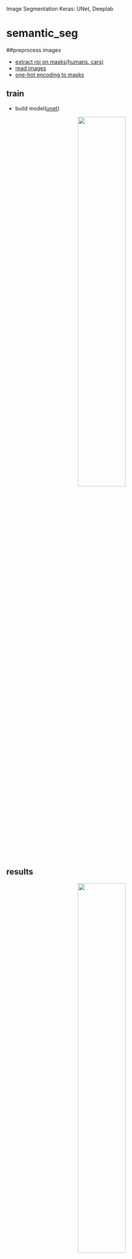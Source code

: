 Image Segmentation Keras: UNet, Deeplab
# semantic_seg

##preprocess images
- [extract roi on masks(humans, cars)](https://github.com/nihattolga/semantic_seg/blob/a61dac2f9250062a46ebdcc59241c8895c1aad1c/utils.py#L19)
- [read images](https://github.com/nihattolga/semantic_seg/blob/a61dac2f9250062a46ebdcc59241c8895c1aad1c/utils.py#L47)
- [one-hot encoding to masks](https://github.com/nihattolga/semantic_seg/blob/a61dac2f9250062a46ebdcc59241c8895c1aad1c/utils.py#L73)

## train
- build model([unet](https://github.com/nihattolga/semantic_seg/blob/a61dac2f9250062a46ebdcc59241c8895c1aad1c/train.py#L28))
<p align="center">
  <img src="https://github.com/nihattolga/semantic_seg/blob/main/images/model_1.png" width="50%" >
</p>

## results
<p align="center">
  <img src="https://github.com/nihattolga/semantic_seg/blob/main/images/Figure_1.png" width="50%" >
</p>

Intersection Over Union(IoU) score:

| classes          | scores            |
|------------------|-------------------|
| overall          | 0,66              |
| class1           | 0.9863577         |
| class2           | 0.8122168         |
| class3           | 0.19971786        |

examples:

<p align="center">
  <img src="https://github.com/nihattolga/semantic_seg/blob/main/images/Figure.png" width="100%" >
</p>

# TODO
- [ ] add weighted categorical crossentropy loss
- [ ] try deeper models
- [ ] add two head output model(detection and segmentation)
